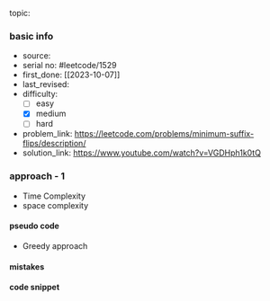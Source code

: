topic:

### basic info
- source: 
- serial no: #leetcode/1529 
- first_done: [[2023-10-07]]
- last_revised:
- difficulty:
	- [ ] easy
	- [x] medium
	- [ ] hard
- problem_link: https://leetcode.com/problems/minimum-suffix-flips/description/
- solution_link: https://www.youtube.com/watch?v=VGDHph1k0tQ

### approach - 1
- Time Complexity
- space complexity

#### pseudo code
- Greedy approach
#### mistakes

#### code snippet
```python

```